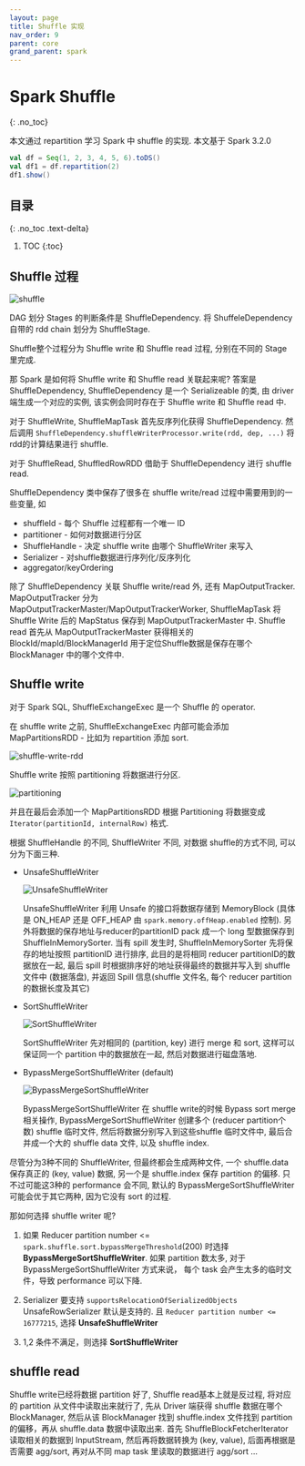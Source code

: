 ```yaml
---
layout: page
title: Shuffle 实现
nav_order: 9 
parent: core 
grand_parent: spark
---
```


# Spark Shuffle
{: .no_toc}

本文通过 repartition 学习 Spark 中 shuffle 的实现. 本文基于 Spark 3.2.0

``` scala
val df = Seq(1, 2, 3, 4, 5, 6).toDS()
val df1 = df.repartition(2)
df1.show()
```

## 目录
{: .no_toc .text-delta}

1. TOC
{:toc}

## Shuffle 过程

![shuffle](/docs/spark/shuffle/shuffle-shuffle.svg)

DAG 划分 Stages 的判断条件是 ShuffleDependency. 将 ShuffeleDependency 自带的 rdd chain 划分为 ShuffleStage.

Shuffle整个过程分为 Shuffle write 和 Shuffle read 过程, 分别在不同的 Stage 里完成.

那 Spark 是如何将 Shuffle write 和 Shuffle read 关联起来呢? 答案是 ShuffleDependency, ShuffleDependency 是一个 Serializeable 的类, 由 driver 端生成一个对应的实例, 该实例会同时存在于 Shuffle write 和 Shuffle read 中.

对于 ShuffleWrite, ShuffleMapTask 首先反序列化获得 ShuffleDependency. 然后调用 `ShuffleDependency.shuffleWriterProcessor.write(rdd, dep, ...)` 将rdd的计算结果进行 shuffle.

对于 ShuffleRead, ShuffledRowRDD 借助于 ShuffleDependency 进行 shuffle read.

ShuffleDependency 类中保存了很多在 shuffle write/read 过程中需要用到的一些变量, 如

- shuffleId - 每个 Shuffle 过程都有一个唯一 ID
- partitioner - 如何对数据进行分区
- ShuffleHandle -  决定 shuffle write 由哪个 ShuffleWriter 来写入
- Serializer - 对shuffle数据进行序列化/反序列化
- aggregator/keyOrdering

除了 ShuffleDependency 关联 Shuffle write/read 外, 还有 MapOutputTracker. MapOutputTracker 分为 MapOutputTrackerMaster/MapOutputTrackerWorker, ShuffleMapTask 将 Shuffle Write 后的 MapStatus 保存到 MapOutputTrackerMaster 中. Shuffle read 首先从 MapOutputTrackerMaster 获得相关的 BlockId/mapId/BlockManagerId 用于定位Shuffle数据是保存在哪个 BlockManager 中的哪个文件中.

## Shuffle write

对于 Spark SQL, ShuffleExchangeExec 是一个 Shuffle 的 operator.

在 shuffle write 之前, ShuffleExchangeExec 内部可能会添加 MapPartitionsRDD - 比如为 repartition 添加 sort.

![shuffle-write-rdd](/docs/spark/shuffle/shuffle-rdd-write.svg)

Shuffle write 按照 partitioning 将数据进行分区.

![partitioning](/docs/spark/shuffle/shuffle-Partitioning.svg)

并且在最后会添加一个 MapPartitionsRDD 根据 Partitioning 将数据变成 `Iterator(partitionId, internalRow)` 格式.

根据 ShuffleHandle 的不同, ShuffleWriter 不同, 对数据 shuffle的方式不同, 可以分为下面三种.

- UnsafeShuffleWriter

  ![UnsafeShuffleWriter](/docs/spark/shuffle/shuffle-UnsafeShuffleWriter.svg)

  UnsafeShuffleWriter 利用 Unsafe 的接口将数据存储到 MemoryBlock (具体是 ON_HEAP 还是 OFF_HEAP 由 `spark.memory.offHeap.enabled` 控制). 另外将数据的保存地址与reducer的partitionID pack 成一个 long 型数据保存到 ShuffleInMemorySorter.
当有 spill 发生时, ShuffleInMemorySorter 先将保存的地址按照 partitionID 进行排序, 此目的是将相同 reducer partitionID的数据放在一起, 最后 spill 时根据排序好的地址获得最终的数据并写入到 shuffle 文件中 (数据落盘), 并返回 Spill 信息(shuffle 文件名, 每个 reducer partition 的数据长度及其它)

- SortShuffleWriter

  ![SortShuffleWriter](/docs/spark/shuffle/shuffle-SortShuffleWriter.svg)

  SortShuffleWriter 先对相同的 (partition, key) 进行 merge 和 sort, 这样可以保证同一个 partition 中的数据放在一起, 然后对数据进行磁盘落地.

- BypassMergeSortShuffleWriter (default)

  ![BypassMergeSortShuffleWriter](/docs/spark/shuffle/shuffle-BypassMergeSortShuffleWriter.svg)

  BypassMergeSortShuffleWriter 在 shuffle write的时候 Bypass sort merge 相关操作, BypassMergeSortShuffleWriter 创建多个 (reducer partition个数) shuffle 临时文件, 然后将数据分别写入到这些shuffle 临时文件中, 最后合并成一个大的 shuffle data 文件, 以及 shuffle index.

尽管分为3种不同的 ShuffleWriter, 但最终都会生成两种文件, 一个 shuffle.data 保存真正的 (key, value) 数据, 另一个是 shuffle.index 保存 partition 的偏移. 只不过可能这3种的 performance 会不同, 默认的 BypassMergeSortShuffleWriter 可能会优于其它两种, 因为它没有 sort 的过程.

那如何选择 shuffle writer 呢?

1. 如果 Reducer partition number <= `spark.shuffle.sort.bypassMergeThreshold`(200) 时选择 **BypassMergeSortShuffleWriter**. 如果 partition 数太多, 对于 BypassMergeSortShuffleWriter 方式来说， 每个 task 会产生太多的临时文件，导致 performance 可以下降.

2. Serializer 要支持 `supportsRelocationOfSerializedObjects` UnsafeRowSerializer 默认是支持的. 且 `Reducer partition number <= 16777215`, 选择 **UnsafeShuffleWriter**

3. 1,2 条件不满足，则选择 **SortShuffleWriter**

## shuffle read

Shuffle write已经将数据 partition 好了, Shuffle read基本上就是反过程, 将对应的 partition 从文件中读取出来就行了, 先从 Driver 端获得 shuffle 数据在哪个 BlockManager, 然后从该 BlockManager 找到 shuffle.index 文件找到 partition 的偏移，再从 shuffle.data 数据中读取出来. 首先 ShuffleBlockFetcherIterator 读取相关的数据到 InputStream, 然后再将数据转换为 (key, value), 后面再根据是否需要 agg/sort, 再对从不同 map task 里读取的数据进行 agg/sort ...
